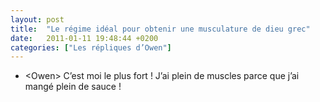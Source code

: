 ```yaml
---
layout: post
title:  "Le régime idéal pour obtenir une musculature de dieu grec"
date:   2011-01-11 19:48:44 +0200
categories: ["Les répliques d’Owen"]
---
```


-   \<Owen\> C’est moi le plus fort ! J’ai plein de muscles parce que j’ai mangé plein de sauce !
